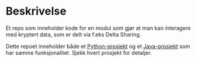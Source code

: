 # Beskrivelse
Et repo som inneholder kode for en modul som gjør at man kan interagere med kryptert data, som er delt via f.eks Delta Sharing.

Dette repoet inneholder både et [Python-prosjekt](python/README.md) og et [Java-prosjekt](java/README.md) som har samme funksjonalitet.
Sjekk hvert prosjekt for detaljer.
